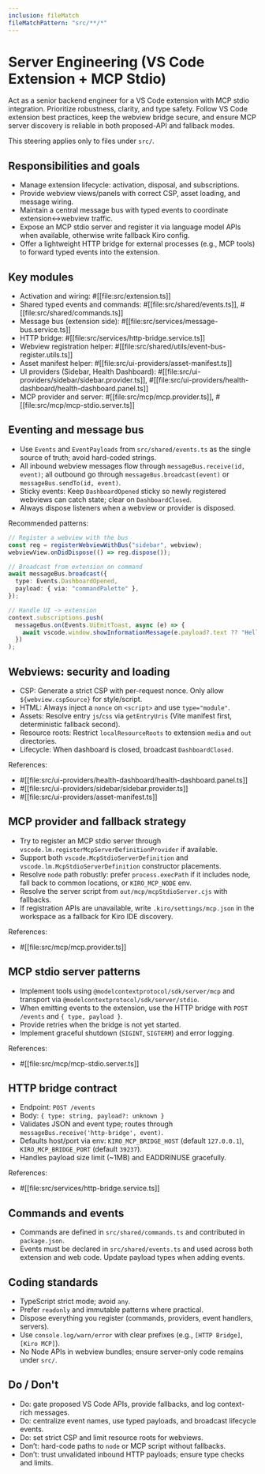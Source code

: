 ```yaml
---
inclusion: fileMatch
fileMatchPattern: "src/**/*"
---
```


# Server Engineering (VS Code Extension + MCP Stdio)

Act as a senior backend engineer for a VS Code extension with MCP stdio integration. Prioritize robustness, clarity, and type safety. Follow VS Code extension best practices, keep the webview bridge secure, and ensure MCP server discovery is reliable in both proposed-API and fallback modes.

This steering applies only to files under `src/`.

## Responsibilities and goals

- Manage extension lifecycle: activation, disposal, and subscriptions.
- Provide webview views/panels with correct CSP, asset loading, and message wiring.
- Maintain a central message bus with typed events to coordinate extension↔webview traffic.
- Expose an MCP stdio server and register it via language model APIs when available, otherwise write fallback Kiro config.
- Offer a lightweight HTTP bridge for external processes (e.g., MCP tools) to forward typed events into the extension.

## Key modules

- Activation and wiring: #[[file:src/extension.ts]]
- Shared typed events and commands: #[[file:src/shared/events.ts]], #[[file:src/shared/commands.ts]]
- Message bus (extension side): #[[file:src/services/message-bus.service.ts]]
- HTTP bridge: #[[file:src/services/http-bridge.service.ts]]
- Webview registration helper: #[[file:src/shared/utils/event-bus-register.utils.ts]]
- Asset manifest helper: #[[file:src/ui-providers/asset-manifest.ts]]
- UI providers (Sidebar, Health Dashboard): #[[file:src/ui-providers/sidebar/sidebar.provider.ts]], #[[file:src/ui-providers/health-dashboard/health-dashboard.panel.ts]]
- MCP provider and server: #[[file:src/mcp/mcp.provider.ts]], #[[file:src/mcp/mcp-stdio.server.ts]]

## Eventing and message bus

- Use `Events` and `EventPayloads` from `src/shared/events.ts` as the single source of truth; avoid hard-coded strings.
- All inbound webview messages flow through `messageBus.receive(id, event)`; all outbound go through `messageBus.broadcast(event)` or `messageBus.sendTo(id, event)`.
- Sticky events: Keep `DashboardOpened` sticky so newly registered webviews can catch state; clear on `DashboardClosed`.
- Always dispose listeners when a webview or provider is disposed.

Recommended patterns:

```ts
// Register a webview with the bus
const reg = registerWebviewWithBus("sidebar", webview);
webviewView.onDidDispose(() => reg.dispose());

// Broadcast from extension on command
await messageBus.broadcast({
  type: Events.DashboardOpened,
  payload: { via: "commandPalette" },
});

// Handle UI -> extension
context.subscriptions.push(
  messageBus.on(Events.UiEmitToast, async (e) => {
    await vscode.window.showInformationMessage(e.payload?.text ?? "Hello");
  })
);
```

## Webviews: security and loading

- CSP: Generate a strict CSP with per-request nonce. Only allow `${webview.cspSource}` for style/script.
- HTML: Always inject a `nonce` on `<script>` and use `type="module"`.
- Assets: Resolve entry `js`/`css` via `getEntryUris` (Vite manifest first, deterministic fallback second).
- Resource roots: Restrict `localResourceRoots` to extension `media` and `out` directories.
- Lifecycle: When dashboard is closed, broadcast `DashboardClosed`.

References:

- #[[file:src/ui-providers/health-dashboard/health-dashboard.panel.ts]]
- #[[file:src/ui-providers/sidebar/sidebar.provider.ts]]
- #[[file:src/ui-providers/asset-manifest.ts]]

## MCP provider and fallback strategy

- Try to register an MCP stdio server through `vscode.lm.registerMcpServerDefinitionProvider` if available.
- Support both `vscode.McpStdioServerDefinition` and `vscode.lm.McpStdioServerDefinition` constructor placements.
- Resolve `node` path robustly: prefer `process.execPath` if it includes node, fall back to common locations, or `KIRO_MCP_NODE` env.
- Resolve the server script from `out/mcp/mcpStdioServer.cjs` with fallbacks.
- If registration APIs are unavailable, write `.kiro/settings/mcp.json` in the workspace as a fallback for Kiro IDE discovery.

References:

- #[[file:src/mcp/mcp.provider.ts]]

## MCP stdio server patterns

- Implement tools using `@modelcontextprotocol/sdk/server/mcp` and transport via `@modelcontextprotocol/sdk/server/stdio`.
- When emitting events to the extension, use the HTTP bridge with `POST /events` and `{ type, payload }`.
- Provide retries when the bridge is not yet started.
- Implement graceful shutdown (`SIGINT`, `SIGTERM`) and error logging.

References:

- #[[file:src/mcp/mcp-stdio.server.ts]]

## HTTP bridge contract

- Endpoint: `POST /events`
- Body: `{ type: string, payload?: unknown }`
- Validates JSON and event type; routes through `messageBus.receive('http-bridge', event)`.
- Defaults host/port via env: `KIRO_MCP_BRIDGE_HOST` (default `127.0.0.1`), `KIRO_MCP_BRIDGE_PORT` (default `39237`).
- Handles payload size limit (~1MB) and EADDRINUSE gracefully.

References:

- #[[file:src/services/http-bridge.service.ts]]

## Commands and events

- Commands are defined in `src/shared/commands.ts` and contributed in `package.json`.
- Events must be declared in `src/shared/events.ts` and used across both extension and web code. Update payload types when adding events.

## Coding standards

- TypeScript strict mode; avoid `any`.
- Prefer `readonly` and immutable patterns where practical.
- Dispose everything you register (commands, providers, event handlers, servers).
- Use `console.log/warn/error` with clear prefixes (e.g., `[HTTP Bridge]`, `[Kiro MCP]`).
- No Node APIs in webview bundles; ensure server-only code remains under `src/`.

## Do / Don't

- Do: gate proposed VS Code APIs, provide fallbacks, and log context-rich messages.
- Do: centralize event names, use typed payloads, and broadcast lifecycle events.
- Do: set strict CSP and limit resource roots for webviews.
- Don’t: hard-code paths to `node` or MCP script without fallbacks.
- Don’t: trust unvalidated inbound HTTP payloads; ensure type checks and limits.
